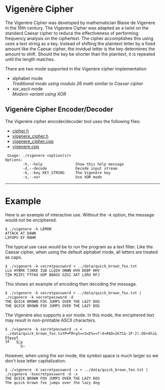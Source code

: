 # Vigenère Cipher

The Vigenère Cipher was developed by mathematician Blaise de Vigenère in the 16th century. The Vigenère Cipher was adapted as a twist on the standard Caesar cipher to reduce the effectiveness of performing frequency analysis on the ciphertext. The cipher accomplishes this using uses a text string as a key. Instead of shifting the plaintext letter by a fixed amount like the Caesar cipher, the invidual letter is the key determines the amount to shift. Should the key be shorter than the plaintext, it is repeated until the length matches.

There are two mode supported in the Vigenère cipher implementation
- alphabet mode <br>
  *Traditional mode using modulo 26 math similar to Caesar cipher*
- xor_ascii mode <br>
  *Modern variant using XOR*

## Vigenère Cipher Encoder/Decoder

The Vigenère cipher encoder/decoder tool uses the following files:
- [cipher.h](../src/cipher.h)
- [vigenere_cipher.h](../src/vigenere_cipher.h)
- [vigenere_cipher.cpp](../src/vigenere_cipher.cpp)
- [vigenere.cpp](../tools/vigenere.cpp)

```
 Usage: ./vigenere <option(s)>
Options:
        -h,--help               Show this help message
        -d,--decode             Decode input stream
        -k,--key KEY_STRING     The Vigenère key
        -x,--xor                Use XOR mode
```

---

# Example

Here is an example of interactive use. Without the -k option, the message would not be enciphered.

```
$ ./vigenere -k LEMON
ATTACK AT DAWN
LXFOPV EF RNHR
```

The typical use case would be to run the program as a text filter. Like the Caesar cipher, when using the default alphabet mode, all letters are treated as caps.

```
$ ./vigenere -k secretpassword < ../data/quick_brown_fox.txt
LLG HYBRK TJKKE IGB LLQIH ONWN HYH DEBP HHV
TZW MIZFC FTFAG UOP BQAGV GZGI XAT LSRU RFJ
```

This shows an example of encoding then decoding the message.

```
$ ./vigenere -k secretpassword < ../data/quick_brown_fox.txt | ./vigenere -k secretpassword -d
THE QUICK BROWN FOX JUMPS OVER THE LAZY DOG
THE QUICK BROWN FOX JUMPS OVER THE LAZY DOG
```

The Vigenère also supports a xor mode. In this mode, the enciphered text may result in non-printable ASCII characters.

```
$ ./vigenere -k secretpassword -x < ../data/quick_brown_fox.txtP═╝R═╔5==3=E%==T:4>#$O=267C&-1P-2).O6+4hi&
ES╗╗╗S
T╝   S╔
       h~
```

However, when using the xor mode, the symbol space is much larger so we don't lose letter capitalization.

```
$ ./vigenere -k secretpassword -x < ../data/quick_brown_fox.txt | ./vigenere -ksecretpassword -d -x
THE QUICK BROWN FOX JUMPS OVER THE LAZY DOG
The quick brown fox jumps over the lazy dog
```
